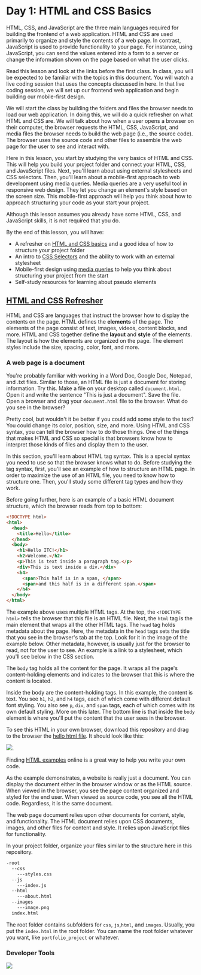 # Day 1: HTML and CSS Basics

HTML, CSS, and JavaScript are the three main languages required for building the frontend of a web application. HTML and CSS are used primarily to organize and style the contents of a web page. In contrast, JavaScript is used to provide functionality to your page. For instance, using JavaScript, you can send the values entered into a form to a server or change the information shown on the page based on what the user clicks.  

Read this lesson and look at the links before the first class. In class, you will be expected to be familiar with the topics in this document. You will watch a live coding session that uses the concepts discussed in here. In that live coding session, we will set up our frontend web application and begin building our mobile-first design.  

We will start the class by building the folders and files the browser needs to load our web application. In doing this, we will do a quick refresher on what HTML and CSS are. We will talk about how when a user opens a browser on their computer, the browser requests the HTML, CSS, JavaScript, and media files the browser needs to build the web page (i.e., the source code). The browser uses the source code and other files to assemble the web page for the user to see and interact with.

Here in this lesson, you start by studying the very basics of HTML and CSS. This will help you build your project folder and connect your HTML, CSS, and JavaScript files. Next, you'll learn about using external stylesheets and CSS selectors. Then, you'll learn about a mobile-first approach to web development using media queries. Media queries are a very useful tool in responsive web design. They let you change an element's style based on the screen size. This mobile-first approach will help you think about how to approach structuring your code as your start your project.  

Although this lesson assumes you already have some HTML, CSS, and JavaScript skills, it is not required that you do.

By the end of this lesson, you will have:

- A refresher on [HTML and CSS basics](#html-and-css-refresher) and a good idea of how to structure your project folder    
- An intro to [CSS Selectors](#css-selectors) and the ability to work with an external stylesheet    
- Mobile-first design using [media queries](#media-queries) to help you think about structuring your project from the start    
- Self-study resources for learning about pseudo elements  

## [HTML and CSS Refresher](#html-and-css-refresher)

HTML and CSS are languages that instruct the browser how to display the contents on the page. HTML defines the **elements** of the page. The elements of the page consist of text, images, videos, content blocks, and more. HTML and CSS together define the **layout** and **style** of the elements. The layout is how the elements are organized on the page. The element styles include the size, spacing, color, font, and more.  

### A web page is a document
You're probably familiar with working in a Word Doc, Google Doc, Notepad, and .txt files. Similar to those, an HTML file is just a document for storing information. Try this. Make a file on your desktop called `document.html`. Open it and write the sentence "This is just a document". Save the file. Open a browser and drag your `document.html` file to the browser. What do you see in the browser?  

Pretty cool, but wouldn't it be better if you could add some style to the text? You could change its color, position, size, and more. Using HTML and CSS syntax, you can tell the browser how to do those things. One of the things that makes HTML and CSS so special is that browsers know how to interpret those kinds of files and display them to the user.  

In this section, you'll learn about HTML tag syntax. This is a special syntax you need to use so that the browser knows what to do. Before studying the tag syntax, first, you'll see an example of how to structure an HTML page. In order to maximize the use of an HTML file, you need to know how to structure one. Then, you'll study some different tag types and how they work.   

Before going further, here is an example of a basic HTML document structure, which the browser reads from top to bottom:

```html
<!DOCTYPE html>
<html>
  <head>
    <title>Hello</title>
  </head>
  <body>
    <h1>Hello ITC!</h1>
    <h2>Welcome.</h2>
    <p>This is text inside a paragraph tag.</p>
    <div>This is text inside a div.</div>
    <h4>
      <span>This half is in a span, </span>
      <span>and this half is in a different span.</span>
    </h4>
  </body>
</html>
```

The example above uses multiple HTML tags. At the top, the `<!DOCTYPE html>` tells the browser that this file is an HTML file. Next, the `html` tag is the main element that wraps all the other HTML tags. The `head` tag holds metadata about the page. Here, the metadata in the `head` tags sets the title that you see in the browser's tab at the top. Look for it in the image of the example below. Other metadata, however, is usually just for the browser to read, not for the user to see. An example is a link to a stylesheet, which you'll see below in the CSS section.  

The `body` tag holds all the content for the page. It wraps all the page's content-holding elements and indicates to the browser that this is where the content is located.  

Inside the body are the content-holding tags. In this example, the content is text. You see `h1`, `h2`, and `h4` tags, each of which come with different default font styling. You also see `p`, `div`, and `span` tags, each of which comes with its own default styling. More on this later. The bottom line is that inside the `body` element is where you'll put the content that the user sees in the browser.  

To see this HTML in your own browser, download this repository and drag to the browser the [hello html file](html/hello.html). It should look like this:

![](images/hello_html_photo.png). 

Finding [HTML examples](https://www.w3schools.com/html/html_examples.asp) online is a great way to help you write your own code.  

As the example demonstrates, a website is really just a document. You can display the document either in the browser window or as the HTML source. When viewed in the browser, you see the page content organized and styled for the end user. When viewed as source code, you see all the HTML code. Regardless, it is the same document.  

The web page document relies upon other documents for content, style, and functionality. The HTML document relies upon CSS documents, images, and other files for content and style. It relies upon JavaScript files for functionality.  

In your project folder, organize your files similar to the structure here in this repository.

```html
-root
  --css
    ---styles.css
  --js
    ---index.js
  --html
    ---about.html
  --images
    ---image.png
  index.html
```

The root folder contains subfolders for `css`, `js`,`html`, and `images`. Usually, you put the `index.html` in the root folder. You can name the root folder whatever you want, like `portfolio_project` or whatever.


### Developer Tools


![](images/inspector.png)
